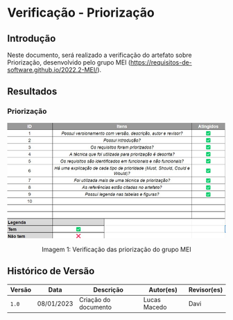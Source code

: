 # Verificação - Priorização

## Introdução

Neste documento, será realizado a verificação do artefato sobre Priorização, desenvolvido pelo grupo MEI (<https://requisitos-de-software.github.io/2022.2-MEI/>).

## Resultados

### Priorização

![imagem 1](../../elicitacao/imgs/ver_grupoMEI/priorizacao.jpg)

<div style="text-align: center">
<p>Imagem 1: Verificação das priorização do grupo MEI</p>
</div>

## Histórico de Versão

| Versão | Data          | Descrição                          | Autor(es)     |  Revisor(es)  |
| ------ | ------------- | ---------------------------------- | ------------- | ------------- |
| `1.0`  | 08/01/2023    | Criação do documento               | Lucas Macedo  |   Davi |
